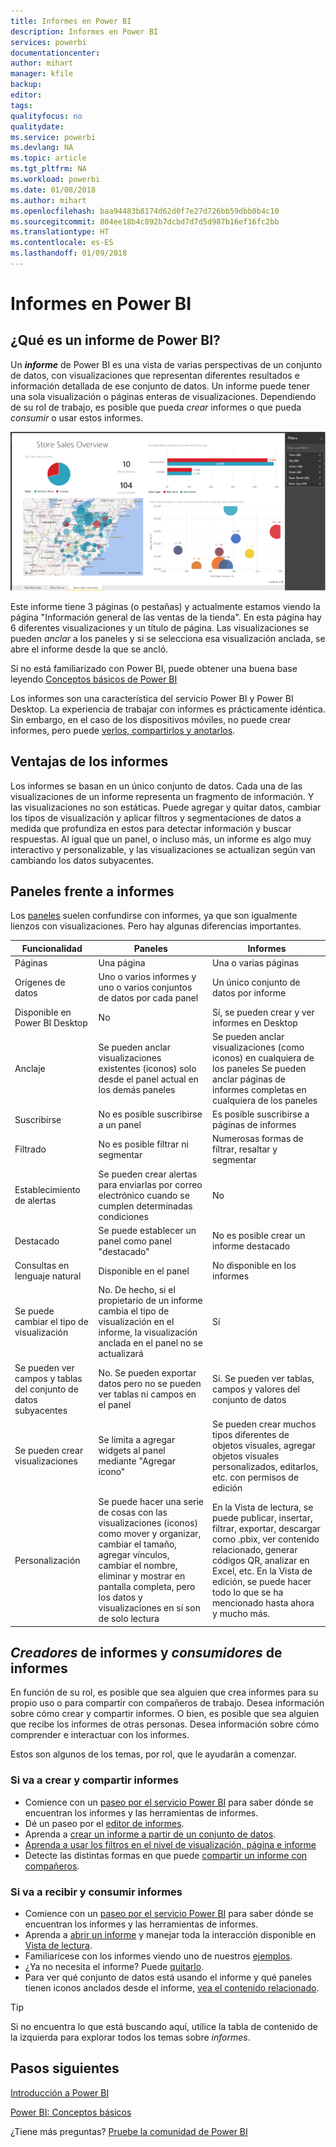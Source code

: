 ```yaml
---
title: Informes en Power BI
description: Informes en Power BI
services: powerbi
documentationcenter: 
author: mihart
manager: kfile
backup: 
editor: 
tags: 
qualityfocus: no
qualitydate: 
ms.service: powerbi
ms.devlang: NA
ms.topic: article
ms.tgt_pltfrm: NA
ms.workload: powerbi
ms.date: 01/08/2018
ms.author: mihart
ms.openlocfilehash: baa94483b8174d62d0f7e27d726bb59dbb0b4c10
ms.sourcegitcommit: 804ee18b4c892b7dcbd7d7d5d987b16ef16fc2bb
ms.translationtype: HT
ms.contentlocale: es-ES
ms.lasthandoff: 01/09/2018
---
```

# <a name="reports-in-power-bi"></a>Informes en Power BI
## <a name="what-is-a-power-bi-report"></a>¿Qué es un informe de Power BI?
Un ***informe*** de Power BI es una vista de varias perspectivas de un conjunto de datos, con visualizaciones que representan diferentes resultados e información detallada de ese conjunto de datos.  Un informe puede tener una sola visualización o páginas enteras de visualizaciones. Dependiendo de su rol de trabajo, es posible que pueda *crear* informes o que pueda *consumir* o usar estos informes.

![](media/service-reports/reportview.png)

Este informe tiene 3 páginas (o pestañas) y actualmente estamos viendo la página "Información general de las ventas de la tienda". En esta página hay 6 diferentes visualizaciones y un título de página. Las visualizaciones se pueden *anclar* a los paneles y si se selecciona esa visualización anclada, se abre el informe desde la que se ancló.

Si no está familiarizado con Power BI, puede obtener una buena base leyendo [Conceptos básicos de Power BI](service-basic-concepts.md)

Los informes son una característica del servicio Power BI y Power BI Desktop. La experiencia de trabajar con informes es prácticamente idéntica. Sin embargo, en el caso de los dispositivos móviles, no puede crear informes, pero puede [verlos, compartirlos y anotarlos](mobile-reports-in-the-mobile-apps.md).

## <a name="advantages-of-reports"></a>Ventajas de los informes
Los informes se basan en un único conjunto de datos. Cada una de las visualizaciones de un informe representa un fragmento de información. Y las visualizaciones no son estáticas. Puede agregar y quitar datos, cambiar los tipos de visualización y aplicar filtros y segmentaciones de datos a medida que profundiza en estos para detectar información y buscar respuestas. Al igual que un panel, o incluso más, un informe es algo muy interactivo y personalizable, y las visualizaciones se actualizan según van cambiando los datos subyacentes.

## <a name="dashboards-versus-reports"></a>Paneles frente a informes
Los [paneles](service-dashboards.md) suelen confundirse con informes, ya que son igualmente lienzos con visualizaciones. Pero hay algunas diferencias importantes.  

| **Funcionalidad** | **Paneles** | **Informes** |
| --- | --- | --- |
| Páginas |Una página |Una o varias páginas |
| Orígenes de datos |Uno o varios informes y uno o varios conjuntos de datos por cada panel |Un único conjunto de datos por informe |
| Disponible en Power BI Desktop |No |Sí, se pueden crear y ver informes en Desktop |
| Anclaje |Se pueden anclar visualizaciones existentes (iconos) solo desde el panel actual en los demás paneles |Se pueden anclar visualizaciones (como iconos) en cualquiera de los paneles Se pueden anclar páginas de informes completas en cualquiera de los paneles |
| Suscribirse |No es posible suscribirse a un panel |Es posible suscribirse a páginas de informes |
| Filtrado |No es posible filtrar ni segmentar |Numerosas formas de filtrar, resaltar y segmentar |
| Establecimiento de alertas |Se pueden crear alertas para enviarlas por correo electrónico cuando se cumplen determinadas condiciones |No |
| Destacado |Se puede establecer un panel como panel "destacado" |No es posible crear un informe destacado |
| Consultas en lenguaje natural |Disponible en el panel |No disponible en los informes |
| Se puede cambiar el tipo de visualización |No. De hecho, si el propietario de un informe cambia el tipo de visualización en el informe, la visualización anclada en el panel no se actualizará |Sí |
| Se pueden ver campos y tablas del conjunto de datos subyacentes |No. Se pueden exportar datos pero no se pueden ver tablas ni campos en el panel |Sí. Se pueden ver tablas, campos y valores del conjunto de datos |
| Se pueden crear visualizaciones |Se limita a agregar widgets al panel mediante "Agregar icono" |Se pueden crear muchos tipos diferentes de objetos visuales, agregar objetos visuales personalizados, editarlos, etc. con permisos de edición |
| Personalización |Se puede hacer una serie de cosas con las visualizaciones (iconos) como mover y organizar, cambiar el tamaño, agregar vínculos, cambiar el nombre, eliminar y mostrar en pantalla completa, pero los datos y visualizaciones en sí son de solo lectura |En la Vista de lectura, se puede publicar, insertar, filtrar, exportar, descargar como .pbix, ver contenido relacionado, generar códigos QR, analizar en Excel, etc.  En la Vista de edición, se puede hacer todo lo que se ha mencionado hasta ahora y mucho más. |

## <a name="report-creators-and-report-consumers"></a>***Creadores*** de informes y ***consumidores*** de informes
En función de su rol, es posible que sea alguien que crea informes para su propio uso o para compartir con compañeros de trabajo. Desea información sobre cómo crear y compartir informes. O bien, es posible que sea alguien que recibe los informes de otras personas. Desea información sobre cómo comprender e interactuar con los informes.

Estos son algunos de los temas, por rol, que le ayudarán a comenzar.

### <a name="if-you-will-be-creating-and-sharing-reports"></a>Si va a crear y compartir informes
* Comience con un [paseo por el servicio Power BI](service-basic-concepts.md) para saber dónde se encuentran los informes y las herramientas de informes.
* Dé un paseo por el [editor de informes](service-the-report-editor-take-a-tour.md).
* Aprenda a [crear un informe a partir de un conjunto de datos](service-report-create-new.md).
* [Aprenda a usar los filtros en el nivel de visualización, página e informe](power-bi-how-to-report-filter.md)
* Detecte las distintas formas en que puede [compartir un informe con compañeros](service-share-dashboards.md).

### <a name="if-you-will-be-receiving-and-consuming-reports"></a>Si va a recibir y consumir informes
* Comience con un [paseo por el servicio Power BI](service-basic-concepts.md) para saber dónde se encuentran los informes y las herramientas de informes.
* Aprenda a [abrir un informe](service-report-open.md) y manejar toda la interacción disponible en [Vista de lectura](service-reading-view-and-editing-view.md).
* Familiarícese con los informes viendo uno de nuestros [ejemplos](sample-tutorial-connect-to-the-samples.md).  
* ¿Ya no necesita el informe? Puede [quitarlo](service-delete.md).
* Para ver qué conjunto de datos está usando el informe y qué paneles tienen iconos anclados desde el informe, [vea el contenido relacionado](service-related-content.md).

> [!TIP]
> Si no encuentra lo que está buscando aquí, utilice la tabla de contenido de la izquierda para explorar todos los temas sobre *informes*.
> 
> 

## <a name="next-steps"></a>Pasos siguientes
[Introducción a Power BI](service-get-started.md) 

[Power BI: Conceptos básicos](service-basic-concepts.md)

¿Tiene más preguntas? [Pruebe la comunidad de Power BI](http://community.powerbi.com/)

